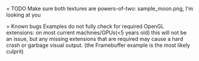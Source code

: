 
= TODO
Make sure both textures are powers-of-two: sample_moon.png, I'm looking at you

= Known bugs
Examples do not fully check for required OpenGL extensions: on most current machines/GPUs(<5 years old) this will not be an issue, but any missing extensions that are required may cause a hard crash or garbage visual output. (the Framebuffer example is the most likely culprit)
